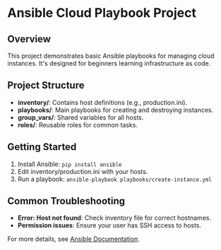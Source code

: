 # Ansible Cloud Playbook Project

## Overview
This project demonstrates basic Ansible playbooks for managing cloud instances. It's designed for beginners learning infrastructure as code.

## Project Structure
- **inventory/**: Contains host definitions (e.g., production.ini).
- **playbooks/**: Main playbooks for creating and destroying instances.
- **group_vars/**: Shared variables for all hosts.
- **roles/**: Reusable roles for common tasks.

## Getting Started
1. Install Ansible: `pip install ansible`
2. Edit inventory/production.ini with your hosts.
3. Run a playbook: `ansible-playbook playbooks/create-instance.yml`

## Common Troubleshooting
- **Error: Host not found**: Check inventory file for correct hostnames.
- **Permission issues**: Ensure your user has SSH access to hosts.

For more details, see [Ansible Documentation](https://docs.ansible.com/).
